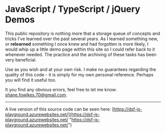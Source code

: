 # JavaScript / TypeScript / jQuery Demos

This public repository is nothing more that a storage queue of concepts and tricks I've learned over the past several years. As I learned something new, or **relearned** something I once knew and had forgotten is more likely, I would whip up a little demo page within this site so I could refer back to it whenever needed. The practice and the archiving of these tasks has been very beneficial. 

Use as you wish and at your own risk.  I make no guarantees regarding the quality of this code - it is simply for my own personal reference. Perhaps you will find it useful too.

It you find any obvious errors, feel free to let me know:   [shane.fowlkes.70@gmail.com](mailto:shane.fowlkes.70@gmail.com "shane.fowlkes.70@gmail.com"). 
 

----------

A live version of this source code can be seen here:  [https://dsf-js-playground.azurewebsites.net/](https://dsf-js-playground.azurewebsites.net/ "https://dsf-js-playground.azurewebsites.net/")




  